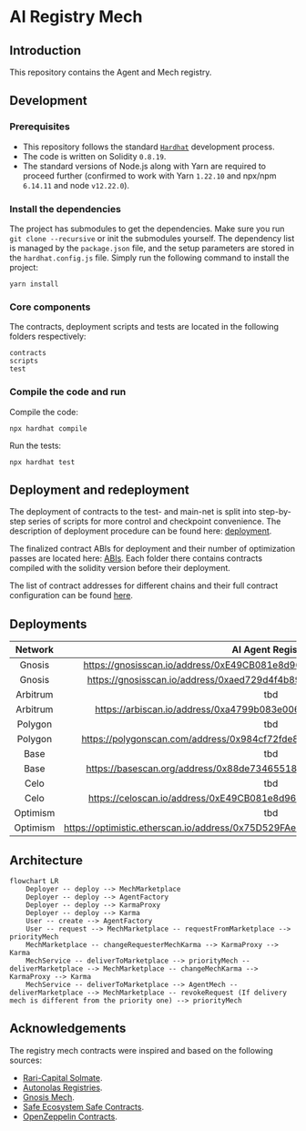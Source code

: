 # AI Registry Mech

## Introduction

This repository contains the Agent and Mech registry.


## Development

### Prerequisites
- This repository follows the standard [`Hardhat`](https://hardhat.org/tutorial/) development process.
- The code is written on Solidity `0.8.19`.
- The standard versions of Node.js along with Yarn are required to proceed further (confirmed to work with Yarn `1.22.10` and npx/npm `6.14.11` and node `v12.22.0`).

### Install the dependencies
The project has submodules to get the dependencies. Make sure you run `git clone --recursive` or init the submodules yourself.
The dependency list is managed by the `package.json` file, and the setup parameters are stored in the `hardhat.config.js` file.
Simply run the following command to install the project:
```
yarn install
```

### Core components
The contracts, deployment scripts and tests are located in the following folders respectively:
```
contracts
scripts
test
```

### Compile the code and run
Compile the code:
```
npx hardhat compile
```
Run the tests:
```
npx hardhat test
```

## Deployment and redeployment
The deployment of contracts to the test- and main-net is split into step-by-step series of scripts for more control and checkpoint convenience.
The description of deployment procedure can be found here: [deployment](https://github.com/valory-xyz/ai-registry-mech/blob/main/scripts/deployment).

The finalized contract ABIs for deployment and their number of optimization passes are located here: [ABIs](https://github.com/valory-xyz/ai-registry-mech/blob/main/abis).
Each folder there contains contracts compiled with the solidity version before their deployment.

The list of contract addresses for different chains and their full contract configuration can be found [here](https://github.com/valory-xyz/ai-registry-mech/blob/main/docs/configuration.json).


## Deployments

| Network | AI Agent Registry    | AgentFactory    | AgentFactorySubscription   | MechMarketplace   |
| :---:   | :---: | :---: | :---: | :---: |
| Gnosis | https://gnosisscan.io/address/0xE49CB081e8d96920C38aA7AB90cb0294ab4Bc8EA   | https://gnosisscan.io/address/0x6D8CbEbCAD7397c63347D44448147Db05E7d17B0   | n/a   | https://gnosisscan.io/address/0x4554fE75c1f5576c1d7F765B2A036c199Adae329  |
| Gnosis | https://gnosisscan.io/address/0xaed729d4f4b895d8ca84ba022675bb0c44d2cd52   | n/a   | https://gnosisscan.io/address/0x910Ca843Cad6C050Faf3f84387879b2928D40370   | n/a   |
| Arbitrum | tbd   | https://arbiscan.io/address/0x4a46537dd58e524d4df68275946b022ea6623f71   | n/a   | n/a   |
| Arbitrum | https://arbiscan.io/address/0xa4799b083e0068732456ef45ff9fe5c683658327   | n/a   | https://arbiscan.io/address/0xd8bcc126ff31d2582018715d5291a508530587b0   | n/a   |
| Polygon | tbd   | https://polygonscan.com/address/0xd421f433e36465b3e558b1121f584ac09fc33df8   | n/a   | n/a   |
| Polygon | https://polygonscan.com/address/0x984cf72fde8b5aa910e9e508ac5e007ae5bdcc9c   | n/a   | https://polygonscan.com/address/0x6e7f594f680f7abad18b7a63de50f0fee47dfd06   | n/a   |
| Base | tbd   | https://basescan.org/address/0x75d529fae220bc8db714f0202193726b46881b76   | n/a   | n/a   |
| Base | https://basescan.org/address/0x88de734655184a09b70700ae4f72364d1ad23728   | n/a   | https://basescan.org/address/0x87c511c8ae3faf0063b3f3cf9c6ab96c4aa5c60c   | n/a   |
| Celo | tbd   | https://celoscan.io/address/0x87c511c8aE3fAF0063b3F3CF9C6ab96c4AA5C60c   | n/a   | n/a   |
| Celo | https://celoscan.io/address/0xE49CB081e8d96920C38aA7AB90cb0294ab4Bc8EA   | n/a   | https://celoscan.io/address/0x88DE734655184a09B70700aE4F72364d1ad23728   | n/a   |
| Optimism | tbd   | https://optimistic.etherscan.io/address/0x47135D1Cf850d7Df7f7f563F300cc7022F7978a4  | n/a   | n/a   |
| Optimism | https://optimistic.etherscan.io/address/0x75D529FAe220bC8db714F0202193726b46881B76   | n/a   | https://optimistic.etherscan.io/address/0x1BD1505B711Fb58C54ca3712e6BEf47A133892d9  | n/a   |


## Architecture

```mermaid
flowchart LR
    Deployer -- deploy --> MechMarketplace
    Deployer -- deploy --> AgentFactory
    Deployer -- deploy --> KarmaProxy 
    Deployer -- deploy --> Karma
    User -- create --> AgentFactory
    User -- request --> MechMarketplace -- requestFromMarketplace --> priorityMech 
    MechMarketplace -- changeRequesterMechKarma --> KarmaProxy --> Karma
    MechService -- deliverToMarketplace --> priorityMech -- deliverMarketplace --> MechMarketplace -- changeMechKarma --> KarmaProxy --> Karma
    MechService -- deliverToMarketplace --> AgentMech -- deliverMarketplace --> MechMarketplace -- revokeRequest (If delivery mech is different from the priority one) --> priorityMech
```

## Acknowledgements
The registry mech contracts were inspired and based on the following sources:
- [Rari-Capital Solmate](https://github.com/Rari-Capital/solmate).
- [Autonolas Registries](https://github.com/valory-xyz/autonolas-registries).
- [Gnosis Mech](https://github.com/gnosis/mech).
- [Safe Ecosystem Safe Contracts](https://github.com/safe-global/safe-contracts).
- [OpenZeppelin Contracts](https://github.com/OpenZeppelin/openzeppelin-contracts).
